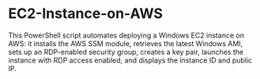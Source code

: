 # EC2-Instance-on-AWS
This PowerShell script automates deploying a Windows EC2 instance on AWS: it installs the AWS SSM module, retrieves the latest Windows AMI, sets up an RDP-enabled security group, creates a key pair, launches the instance with RDP access enabled, and displays the instance ID and public IP.
